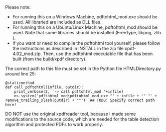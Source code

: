 Please note:

* For running this on a Windows Machine, pdftohtml_mod.exe should be used. All libraried are included as DLL files.
* For running this on a Ubuntu/Linux Machine, pdftohtml_mod should be used. Note that some libraries should be installed (FreeType, libpng, zlib ).
* If you want or need to compile the pdftohtml tool yourself, please follow the instructions as described in INSTALL in the zip file xpdf-4.02_mod.zip. Then, use the pdftohtml executable file that has been built (from the build/xpdf directory).

The correct path to this file must be set in the Python file HTMLDirectory.py around line 25:

	@staticmethod
	def call_pdftohtml(infile, outdir):
		print_verbose(2, '-> call pdftohtml_mod '+infile)
		os.system('pdftohtml_mod\pdftohtml_mod.exe "' + infile + '" "' + remove_trailing_slash(outdir) + '"')  ## TODO: Specify correct path here!



DO NOT use the original xpdfreader tool, because I made some modifications to the source code, which are needed for the table detection algorithm and protected PDFs to work properly.
